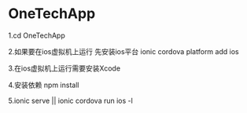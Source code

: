 # OneTechApp

1.cd OneTechApp

2.如果要在ios虚拟机上运行 先安装ios平台 ionic cordova platform add ios

3.在ios虚拟机上运行需要安装Xcode

4.安装依赖 npm install

5.ionic serve || ionic cordova run ios -l 

